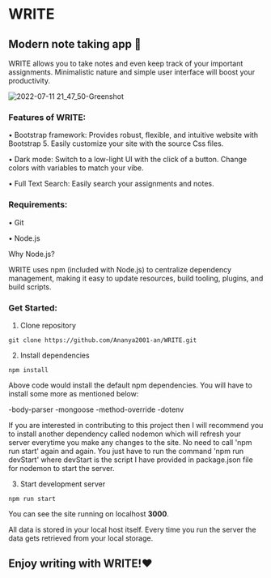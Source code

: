 # WRITE

## Modern note taking app 📝
WRITE allows you to take notes and even keep track of your important assignments. Minimalistic nature and simple user interface will boost your productivity.

![2022-07-11 21_47_50-Greenshot](https://user-images.githubusercontent.com/55504616/178314551-b8c28b88-e386-47ee-a021-d5687a1e138a.png)

### **Features of WRITE:**

• Bootstrap framework: Provides robust, flexible, and intuitive website with Bootstrap 5. Easily customize your site with the source Css files.

• Dark mode: Switch to a low-light UI with the click of a button. Change colors with variables to match your vibe.

• Full Text Search: Easily search your assignments and notes.


### **Requirements:**

• Git

• Node.js

Why Node.js?

WRITE uses npm (included with Node.js) to centralize dependency management, making it easy to update resources, build tooling, plugins, and build scripts.

### **Get Started:**

1. Clone repository

```
git clone https://github.com/Ananya2001-an/WRITE.git
```

2. Install dependencies

```
npm install
```

Above code would install the default npm dependencies. You will have to install some more as mentioned below:

-body-parser
-mongoose
-method-override
-dotenv

If you are interested in contributing to this project then I will recommend you to install another dependency called nodemon which will refresh your server everytime you make any changes to the site. No need to call 'npm run start' again and again. You just have to run the command 'npm run devStart' where devStart is the script I have provided in package.json file for nodemon to start the server.

3. Start development server

```
npm run start
```

You can see the site running on localhost **3000**.

All data is stored in your local host itself. Every time you run the server the data gets retrieved from your local storage.

## Enjoy writing with WRITE!❤

